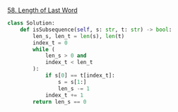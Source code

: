 [58. Length of Last Word](https://leetcode.com/problems/length-of-last-word)

```python
class Solution:
    def isSubsequence(self, s: str, t: str) -> bool:
        len_s, len_t = len(s), len(t)
        index_t = 0
        while (
            len_s > 0 and
            index_t < len_t
        ):
            if s[0] == t[index_t]:
                s = s[1:]
                len_s -= 1
            index_t += 1
        return len_s == 0

```
